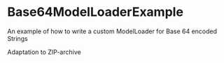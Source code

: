 # Base64ModelLoaderExample
An example of how to write a custom ModelLoader for Base 64 encoded Strings

Adaptation to ZIP-archive
